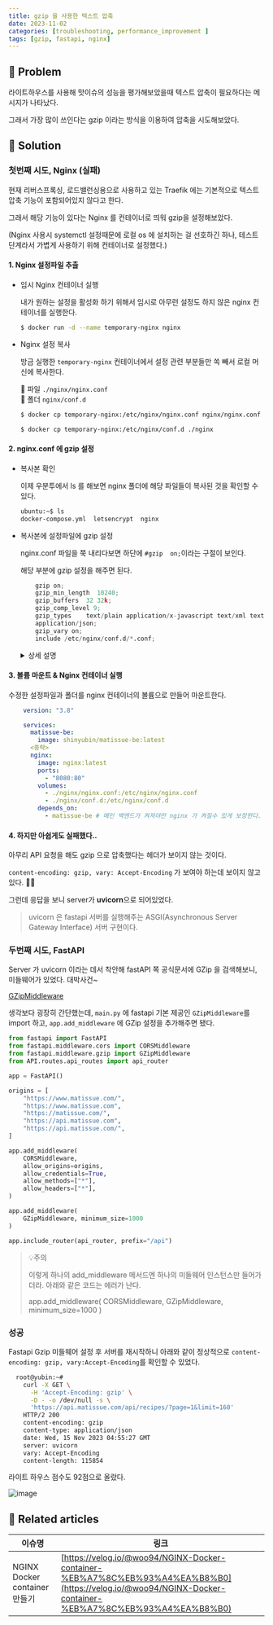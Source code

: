 ```yaml
---
title: gzip 을 사용한 텍스트 압축
date: 2023-11-02
categories: [troubleshooting, performance_improvement ]
tags: [gzip, fastapi, nginx]
---
```


## 🤔 Problem

라이트하우스를 사용해 맛이슈의 성능을 평가해보았을때 텍스트 압축이 필요하다는 메시지가 나타났다.

그래서 가장 많이 쓰인다는 gzip 이라는 방식을 이용하여 압축을 시도해보았다.

## 🌱 Solution

### 첫번째 시도, Nginx (실패)

현재 리버스프록싱, 로드밸런싱용으로 사용하고 있는 Traefik 에는 기본적으로 텍스트압축 기능이 포함되어있지 않다고 한다.

그래서 해당 기능이 있다는 Nginx 를 컨테이너로 띄워 gzip을 설정해보았다.

(Nginx 사용시 systemctl 설정때문에 로컬 os 에 설치하는 걸 선호하긴 하나, 테스트 단계라서 가볍게 사용하기 위해 컨테이너로 설정했다.)

#### 1. Nginx 설정파일 추출

  - 임시 Nginx 컨테이너 실행
  
    내가 원하는 설정을 활성화 하기 위해서 임시로 아무런 설정도 하지 않은 nginx 컨테이너를 실행한다.

    ```sh
    $ docker run -d --name temporary-nginx nginx
    ```

  - Nginx 설정 복사
  
    방금 실행한 `temporary-nginx` 컨테이너에서 설정 관련 부분들만 쏙 빼서 로컬 머신에 복사한다.
  
    📄 파일 `./nginx/nginx.conf`  
    📁 폴더 `nginx/conf.d` 

    ```sh
    $ docker cp temporary-nginx:/etc/nginx/nginx.conf nginx/nginx.conf

    $ docker cp temporary-nginx:/etc/nginx/conf.d ./nginx
    ```

#### 2. nginx.conf 에 gzip 설정

  - 복사본 확인
  
    이제 우분투에서 ls 를 해보면 nginx 폴더에 해당 파일들이 복사된 것을 확인할 수 있다.

    ```sh
    ubuntu:~$ ls
    docker-compose.yml  letsencrypt  nginx
    ```
    
  - 복사본에 설정파일에 gzip 설정
  
    nginx.conf 파일을 쭉 내리다보면 하단에 `#gzip  on;`이라는 구절이 보인다.

    해당 부분에 gzip 설정을 해주면 된다.

    ```py
        gzip on;
        gzip_min_length  10240;
        gzip_buffers  32 32k;
        gzip_comp_level 9;
        gzip_types    text/plain application/x-javascript text/xml text/css                   
        application/json;
        gzip_vary on;    
        include /etc/nginx/conf.d/*.conf;
    ```

    <details markdown="block"><summary>상세 설명 </summary>
    ```js
    /** gzip 압축 기능 활성화*/
    gzip on; 

    /** 최소 10,240바이트(약 10KB) 크기의 콘텐츠에만 압축이 적용됨*/
    gzip_min_length  10240; 

    /** 압축 처리에 사용될 메모리 버퍼의 수와 크기를 정의*/
    gzip_buffers  32 32k; 

    /** 압축 수준을 설정. 압축 수준이 높을시 자원을 많이 사용하지만 요즘은 하드웨어 좋아져서 가장 높은 수준인 9로 설정했다. */
    gzip_comp_level 9; 

    /** 일반 텍스트, JavaScript, XML, CSS, JSON 파일에 압축이 적용 */
    gzip_types text/plain application/x-javascript text/xml text/css application/json; 

    /** Vary: Accept-Encoding 헤더를 응답에 추가하여,압축된 버전과 압축되지 않은 버전의 콘텐츠가 클라이언트나 중간 프록시에 의해 별도로 캐시될 수 있도록 한다. */
    gzip_vary on;    

    /** `/etc/nginx/conf.d/` 디렉토리 내의 모든 `.conf`확장자를 가진 파일을 현재 설정 파일에 포함시킵니다. */ 
    include /etc/nginx/conf.d/*.conf; 

    ```
    </details>   

#### 3. 볼륨 마운트 & Nginx 컨테이너 실행

수정한 설정파일과 폴더를 nginx 컨테이너의 볼륨으로 만들어 마운트한다.

  ```yml
      version: "3.8"

      services:
        matissue-be:
          image: shinyubin/matissue-be:latest
        <중략>
        nginx:
          image: nginx:latest
          ports:
            - "8080:80"
          volumes:
            - ./nginx/nginx.conf:/etc/nginx/nginx.conf
            - ./nginx/conf.d:/etc/nginx/conf.d
          depends_on:
            - matissue-be # 메인 백엔드가 켜져야만 nginx 가 켜질수 있게 보장한다.
  ```

#### 4. 하지만 아쉽게도 실패했다..
   
  아무리 API 요청을 해도 gzip 으로 압축했다는 헤더가 보이지 않는 것이다.

  `content-encoding: gzip, vary: Accept-Encoding` 가 보여야 하는데 보이지 않고 있다. 🤦‍♀️

  그런데 응답을 보니 server가 **uvicorn**으로 되어있었다.

> uvicorn 은 fastapi 서버를 실행해주는 ASGI(Asynchronous Server Gateway Interface) 서버 구현이다.


### 두번째 시도, FastAPI

  Server 가 uvicorn 이라는 데서 착안해 fastAPI 쪽 공식문서에 GZip 을 검색해보니, 미들웨어가 있었다.  대박사건~
  
  [GZipMiddleware]("https://fastapi.tiangolo.com/advanced/middleware/#gzipmiddleware")

  생각보다 굉장히 간단했는데, `main.py` 에 fastapi 기본 제공인 `GZipMiddleware`를 import 하고, `app.add_middleware` 에 GZip 설정을 추가해주면 됐다.

  ```py
  from fastapi import FastAPI
  from fastapi.middleware.cors import CORSMiddleware
  from fastapi.middleware.gzip import GZipMiddleware
  from API.routes.api_routes import api_router

  app = FastAPI()

  origins = [
      "https://www.matissue.com/",
      "https://www.matissue.com",
      "https://matissue.com/",
      "https://api.matissue.com",
      "https://api.matissue.com/",
  ]

  app.add_middleware(
      CORSMiddleware,
      allow_origins=origins,
      allow_credentials=True,
      allow_methods=["*"],
      allow_headers=["*"],
  )

  app.add_middleware(
      GZipMiddleware, minimum_size=1000
  )

  app.include_router(api_router, prefix="/api")
  ```

  > 💡주의
  >
  >  이렇게 하나의 add_middleware 메서드엔 하나의 미들웨어 인스턴스만 들어가더라. 
  > 아래와 같은 코드는 에러가 난다.
  >
  >  app.add_middleware(
  >    CORSMiddleware,
  >    GZipMiddleware, minimum_size=1000
  >   )

### 성공

Fastapi Gzip 미들웨어 설정 후 서버를 재시작하니 아래와 같이 정상적으로 `content-encoding: gzip, vary:Accept-Encoding`를 확인할 수 있었다.

```sh
  root@yubin:~#
    curl -X GET \
      -H 'Accept-Encoding: gzip' \
      -D - -o /dev/null -s \
      'https://api.matissue.com/api/recipes/?page=1&limit=160'
    HTTP/2 200 
    content-encoding: gzip
    content-type: application/json
    date: Wed, 15 Nov 2023 04:55:27 GMT
    server: uvicorn
    vary: Accept-Encoding
    content-length: 115854
```


라이트 하우스 점수도 92점으로 올랐다.

  ![image](https://github.com/YubinShin/YubinShin.github.io/assets/68121478/c4a8f690-f0a7-4d7d-a128-4446162e321b)


## 📎 Related articles

| 이슈명                        | 링크                                                                                                                                                     |
| ----------------------------- | -------------------------------------------------------------------------------------------------------------------------------------------------------- |
| NGINX Docker container 만들기 | [https://velog.io/@woo94/NGINX-Docker-container-%EB%A7%8C%EB%93%A4%EA%B8%B0](https://velog.io/@woo94/NGINX-Docker-container-%EB%A7%8C%EB%93%A4%EA%B8%B0) |




